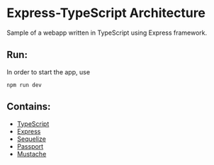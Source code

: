 # Express-TypeScript Architecture

Sample of a webapp written in TypeScript using Express framework.

## Run:

In order to start the app, use

```npm run dev```

## Contains:

- [TypeScript](http://typescriptlang.org)
- [Express](http://expressjs.com)
- [Sequelize](http://sequelizejs.com)
- [Passport](http://passportjs.org)
- [Mustache](https://mustache.github.io)
